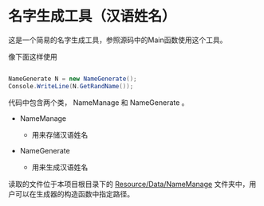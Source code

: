 # 名字生成工具（汉语姓名）

这是一个简易的名字生成工具，参照源码中的Main函数使用这个工具。

像下面这样使用

```c# 

NameGenerate N = new NameGenerate();
Console.WriteLine(N.GetRandName());

```

代码中包含两个类， NameManage 和 NameGenerate 。

- NameManage
    
    - 用来存储汉语姓名

- NameGenerate

    - 用来生成汉语姓名
    
读取的文件位于本项目根目录下的 [Resource/Data/NameManage](https://github.com/Liuary/GameBuildTools/tree/master/Resource/Data/NameManage) 文件夹中，用户可以在生成器的构造函数中指定路径。
